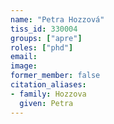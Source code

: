 ```yaml
---
name: "Petra Hozzová"
tiss_id: 330004
groups: ["apre"]
roles: ["phd"]
email:
image:
former_member: false
citation_aliases:
- family: Hozzova
  given: Petra
---
```


<!--
Your custom content goes here.
-->